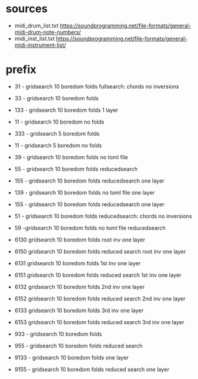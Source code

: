 # sources
- midi_drum_list.txt https://soundprogramming.net/file-formats/general-midi-drum-note-numbers/
- midi_inst_list.txt https://soundprogramming.net/file-formats/general-midi-instrument-list/

# prefix 
- 31 - gridsearch 10 boredom folds fullsearch: chords no inversions
- 33 - gridsearch 10 boredom folds
- 133 - gridsearch 10 boredom folds 1 layer
- 11 - gridsearch 10 boredom no folds
- 333 - gridsearch 5 boredom folds
- 11 - gridsearch 5 boredom no folds
- 39 - gridsearch 10 boredom folds no toml file
- 55 - gridsearch 10 boredom folds reducedsearch
- 155 - gridsearch 10 boredom folds reducedsearch one layer
- 139 - gridsearch 10 boredom folds no toml file one layer
- 155 - gridsearch 10 boredom folds reducedsearch one layer

- 51 - gridsearch 10 boredom folds reducedsearch: chords no inversions
- 59 -gridsearch 10 boredom folds no toml file reducedsearch

- 6130 gridsearch 10 boredom folds  root inv one layer
- 6150 gridsearch 10 boredom folds reduced search root inv one layer
- 6131 gridsearch 10 boredom folds  1st inv one layer
- 6151 gridsearch 10 boredom folds reduced search 1st inv one layer
- 6132 gridsearch 10 boredom folds  2nd inv one layer
- 6152 gridsearch 10 boredom folds reduced search 2nd inv one layer
- 6133 gridsearch 10 boredom folds  3rd inv one layer
- 6153 gridsearch 10 boredom folds reduced search 3rd inv one layer

- 933 - gridsearch 10 boredom folds
- 955 - gridsearch 10 boredom folds reduced search

- 9133 - gridsearch 10 boredom folds one layer
- 9155 - gridsearch 10 boredom folds reduced search one layer
